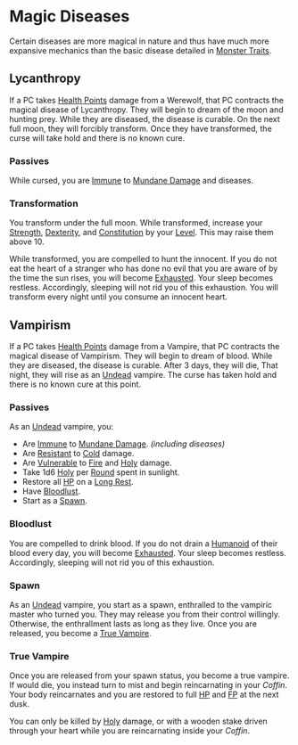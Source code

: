 # Magic Diseases

Certain diseases are more magical in nature and thus have much more expansive mechanics than the basic disease detailed in [Monster Traits](Monster%20Traits.md).

## Lycanthropy

If a PC takes [Health Points](../../Player%20Characters/Derived%20Statistics/Health%20Points.md) damage from a Werewolf, that PC contracts the magical disease of Lycanthropy. They will begin to dream of the moon and hunting prey. While they are diseased, the disease is curable. On the next full moon, they will forcibly transform. Once they have transformed, the curse will take hold and there is no known cure.

### Passives

While cursed, you are [Immune](../../Game%20Procedures/Conditions/Immune.md) to [Mundane Damage](../../Game%20Procedures/Combat/Damage%20Types/Mundane%20Damage.md) and diseases.

### Transformation

You transform under the full moon. While transformed, increase your [Strength](../../Player%20Characters/The%20Ability%20Scores/Strength.md), [Dexterity](../../Player%20Characters/The%20Ability%20Scores/Dexterity.md), and [Constitution](../../Player%20Characters/The%20Ability%20Scores/Constitution.md) by your [Level](../../Player%20Characters/Derived%20Statistics/Level.md). This may raise them above 10.

While transformed, you are compelled to hunt the innocent. If you do not eat the heart of a stranger who has done no evil that you are aware of by the time the sun rises, you will become [Exhausted](../../Game%20Procedures/Conditions/Exhausted.md). Your sleep becomes restless. Accordingly, sleeping will not rid you of this exhaustion. You will transform every night until you consume an innocent heart.

## Vampirism

If a PC takes [Health Points](../../Player%20Characters/Derived%20Statistics/Health%20Points.md) damage from a Vampire, that PC contracts the magical disease of Vampirism. They will begin to dream of blood. While they are diseased, the disease is curable. After 3 days, they will die, That night, they will rise as an [Undead](Creature%20Types/Undead.md) vampire. The curse has taken hold and there is no known cure at this point.

### Passives

As an [Undead](Creature%20Types/Undead.md) vampire, you:

- Are [Immune](../../Game%20Procedures/Conditions/Immune.md) to [Mundane Damage](../../Game%20Procedures/Combat/Damage%20Types/Mundane%20Damage.md). *(including diseases)*
- Are [Resistant](../../Game%20Procedures/Conditions/Resistant.md) to [Cold](../../Game%20Procedures/Combat/Damage%20Types/Cold.md) damage.
- Are [Vulnerable](../../Game%20Procedures/Conditions/Vulnerable.md) to [Fire](../../Magic/Spells/Spell%20Domains/Fire.md) and [Holy](../../Game%20Procedures/Combat/Damage%20Types/Holy.md) damage.
- Take 1d6 [Holy](../../Game%20Procedures/Combat/Damage%20Types/Holy.md) per [Round](../../Game%20Procedures/Core%20Procedures/Round.md) spent in sunlight.
- Restore all [HP](../../Player%20Characters/Derived%20Statistics/Health%20Points.md) on a [Long Rest](../../Game%20Procedures/Core%20Procedures/Resting.md#Long%20Rest).
- Have [Bloodlust](Magic%20Diseases.md#Bloodlust).
- Start as a [Spawn](Magic%20Diseases.md#Spawn).

### Bloodlust

You are compelled to drink blood. If you do not drain a [Humanoid](Creature%20Types/Humanoid.md) of their blood every day, you will become [Exhausted](../../Game%20Procedures/Conditions/Exhausted.md). Your sleep becomes restless. Accordingly, sleeping will not rid you of this exhaustion.

### Spawn

As an [Undead](Creature%20Types/Undead.md) vampire, you start as a spawn, enthralled to the vampiric master who turned you. They may release you from their control willingly. Otherwise, the enthrallment lasts as long as they live. Once you are released, you become a [True Vampire](Magic%20Diseases.md#True%20Vampire).

### True Vampire

Once you are released from your spawn status, you become a true vampire. If would die, you instead turn to mist and begin reincarnating in your *Coffin*. Your body reincarnates and you are restored to full [HP](../../Player%20Characters/Derived%20Statistics/Health%20Points.md) and [FP](../../Player%20Characters/Derived%20Statistics/Fatigue%20Points.md) at the next dusk.

You can only be killed by [Holy](../../Game%20Procedures/Combat/Damage%20Types/Holy.md) damage, or with a wooden stake driven through your heart while you are reincarnating inside your *Coffin*.
